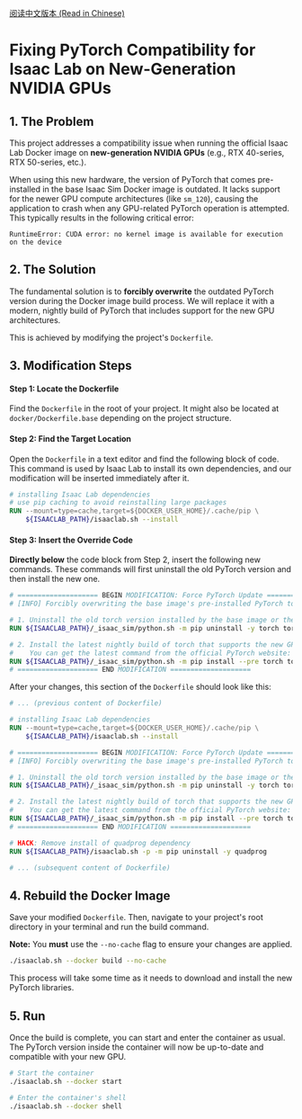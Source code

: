 [阅读中文版本 (Read in Chinese)](README_zh.md)

# Fixing PyTorch Compatibility for Isaac Lab on New-Generation NVIDIA GPUs

## 1. The Problem

This project addresses a compatibility issue when running the official Isaac Lab Docker image on **new-generation NVIDIA GPUs** (e.g., RTX 40-series, RTX 50-series, etc.).

When using this new hardware, the version of PyTorch that comes pre-installed in the base Isaac Sim Docker image is outdated. It lacks support for the newer GPU compute architectures (like `sm_120`), causing the application to crash when any GPU-related PyTorch operation is attempted. This typically results in the following critical error:

```
RuntimeError: CUDA error: no kernel image is available for execution on the device
```

## 2. The Solution

The fundamental solution is to **forcibly overwrite** the outdated PyTorch version during the Docker image build process. We will replace it with a modern, nightly build of PyTorch that includes support for the new GPU architectures.

This is achieved by modifying the project's `Dockerfile`.

## 3. Modification Steps

#### Step 1: Locate the Dockerfile

Find the `Dockerfile` in the root of your project. It might also be located at `docker/Dockerfile.base` depending on the project structure.

#### Step 2: Find the Target Location

Open the `Dockerfile` in a text editor and find the following block of code. This command is used by Isaac Lab to install its own dependencies, and our modification will be inserted immediately after it.

```dockerfile
# installing Isaac Lab dependencies
# use pip caching to avoid reinstalling large packages
RUN --mount=type=cache,target=${DOCKER_USER_HOME}/.cache/pip \
    ${ISAACLAB_PATH}/isaaclab.sh --install
```

#### Step 3: Insert the Override Code

**Directly below** the code block from Step 2, insert the following new commands. These commands will first uninstall the old PyTorch version and then install the new one.

```dockerfile
# ==================== BEGIN MODIFICATION: Force PyTorch Update ====================
# [INFO] Forcibly overwriting the base image's pre-installed PyTorch to support new-generation GPUs.

# 1. Uninstall the old torch version installed by the base image or the script above.
RUN ${ISAACLAB_PATH}/_isaac_sim/python.sh -m pip uninstall -y torch torchvision torchaudio

# 2. Install the latest nightly build of torch that supports the new GPU.
#    You can get the latest command from the official PyTorch website: [https://pytorch.org/get-started/locally/](https://pytorch.org/get-started/locally/)
RUN ${ISAACLAB_PATH}/_isaac_sim/python.sh -m pip install --pre torch torchvision torchaudio --index-url [https://download.pytorch.org/whl/nightly/cu124](https://download.pytorch.org/whl/nightly/cu124)
# ==================== END MODIFICATION ====================
```

After your changes, this section of the `Dockerfile` should look like this:

```dockerfile
# ... (previous content of Dockerfile)

# installing Isaac Lab dependencies
RUN --mount=type=cache,target=${DOCKER_USER_HOME}/.cache/pip \
    ${ISAACLAB_PATH}/isaaclab.sh --install

# ==================== BEGIN MODIFICATION: Force PyTorch Update ====================
# [INFO] Forcibly overwriting the base image's pre-installed PyTorch to support new-generation GPUs.

# 1. Uninstall the old torch version installed by the base image or the script above.
RUN ${ISAACLAB_PATH}/_isaac_sim/python.sh -m pip uninstall -y torch torchvision torchaudio

# 2. Install the latest nightly build of torch that supports the new GPU.
#    You can get the latest command from the official PyTorch website: [https://pytorch.org/get-started/locally/](https://pytorch.org/get-started/locally/)
RUN ${ISAACLAB_PATH}/_isaac_sim/python.sh -m pip install --pre torch torchvision torchaudio --index-url [https://download.pytorch.org/whl/nightly/cu124](https://download.pytorch.org/whl/nightly/cu124)
# ==================== END MODIFICATION ====================

# HACK: Remove install of quadprog dependency
RUN ${ISAACLAB_PATH}/isaaclab.sh -p -m pip uninstall -y quadprog

# ... (subsequent content of Dockerfile)
```

## 4. Rebuild the Docker Image

Save your modified `Dockerfile`. Then, navigate to your project's root directory in your terminal and run the build command.

**Note:** You **must** use the `--no-cache` flag to ensure your changes are applied.

```bash
./isaaclab.sh --docker build --no-cache
```

This process will take some time as it needs to download and install the new PyTorch libraries.

## 5. Run

Once the build is complete, you can start and enter the container as usual. The PyTorch version inside the container will now be up-to-date and compatible with your new GPU.

```bash
# Start the container
./isaaclab.sh --docker start

# Enter the container's shell
./isaaclab.sh --docker shell
```
